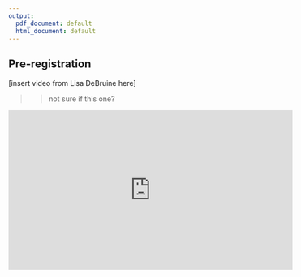 ```yaml
---
output:
  pdf_document: default
  html_document: default
---
```


## Pre-registration <a name="preregistration"></a>

[insert video from Lisa DeBruine here]

>> not sure if this one?

<iframe width="560" height="315" src="https://www.youtube-nocookie.com/embed/IitHeCHV4R0?controls=0" frameborder="0" allow="accelerometer; autoplay; encrypted-media; gyroscope; picture-in-picture" allowfullscreen></iframe>
